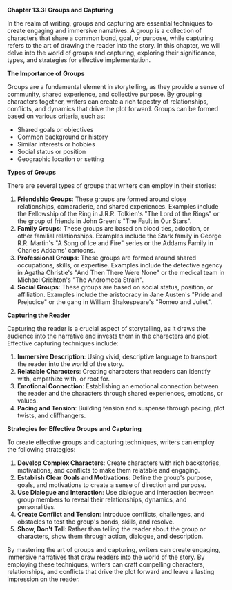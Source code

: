 <p><strong>Chapter 13.3: Groups and Capturing</strong></p>

<p>In the realm of writing, groups and capturing are essential techniques to create engaging and immersive narratives. A group is a collection of characters that share a common bond, goal, or purpose, while capturing refers to the art of drawing the reader into the story. In this chapter, we will delve into the world of groups and capturing, exploring their significance, types, and strategies for effective implementation.</p>

<p><strong>The Importance of Groups</strong></p>

<p>Groups are a fundamental element in storytelling, as they provide a sense of community, shared experience, and collective purpose. By grouping characters together, writers can create a rich tapestry of relationships, conflicts, and dynamics that drive the plot forward. Groups can be formed based on various criteria, such as:</p>

<ul>
<li>Shared goals or objectives</li>
<li>Common background or history</li>
<li>Similar interests or hobbies</li>
<li>Social status or position</li>
<li>Geographic location or setting</li>
</ul>

<p><strong>Types of Groups</strong></p>

<p>There are several types of groups that writers can employ in their stories:</p>

<ol>
<li><strong>Friendship Groups</strong>: These groups are formed around close relationships, camaraderie, and shared experiences. Examples include the Fellowship of the Ring in J.R.R. Tolkien's "The Lord of the Rings" or the group of friends in John Green's "The Fault in Our Stars".</li>
<li><strong>Family Groups</strong>: These groups are based on blood ties, adoption, or other familial relationships. Examples include the Stark family in George R.R. Martin's "A Song of Ice and Fire" series or the Addams Family in Charles Addams' cartoons.</li>
<li><strong>Professional Groups</strong>: These groups are formed around shared occupations, skills, or expertise. Examples include the detective agency in Agatha Christie's "And Then There Were None" or the medical team in Michael Crichton's "The Andromeda Strain".</li>
<li><strong>Social Groups</strong>: These groups are based on social status, position, or affiliation. Examples include the aristocracy in Jane Austen's "Pride and Prejudice" or the gang in William Shakespeare's "Romeo and Juliet".</li>
</ol>

<p><strong>Capturing the Reader</strong></p>

<p>Capturing the reader is a crucial aspect of storytelling, as it draws the audience into the narrative and invests them in the characters and plot. Effective capturing techniques include:</p>

<ol>
<li><strong>Immersive Description</strong>: Using vivid, descriptive language to transport the reader into the world of the story.</li>
<li><strong>Relatable Characters</strong>: Creating characters that readers can identify with, empathize with, or root for.</li>
<li><strong>Emotional Connection</strong>: Establishing an emotional connection between the reader and the characters through shared experiences, emotions, or values.</li>
<li><strong>Pacing and Tension</strong>: Building tension and suspense through pacing, plot twists, and cliffhangers.</li>
</ol>

<p><strong>Strategies for Effective Groups and Capturing</strong></p>

<p>To create effective groups and capturing techniques, writers can employ the following strategies:</p>

<ol>
<li><strong>Develop Complex Characters</strong>: Create characters with rich backstories, motivations, and conflicts to make them relatable and engaging.</li>
<li><strong>Establish Clear Goals and Motivations</strong>: Define the group's purpose, goals, and motivations to create a sense of direction and purpose.</li>
<li><strong>Use Dialogue and Interaction</strong>: Use dialogue and interaction between group members to reveal their relationships, dynamics, and personalities.</li>
<li><strong>Create Conflict and Tension</strong>: Introduce conflicts, challenges, and obstacles to test the group's bonds, skills, and resolve.</li>
<li><strong>Show, Don't Tell</strong>: Rather than telling the reader about the group or characters, show them through action, dialogue, and description.</li>
</ol>

<p>By mastering the art of groups and capturing, writers can create engaging, immersive narratives that draw readers into the world of the story. By employing these techniques, writers can craft compelling characters, relationships, and conflicts that drive the plot forward and leave a lasting impression on the reader.</p>
